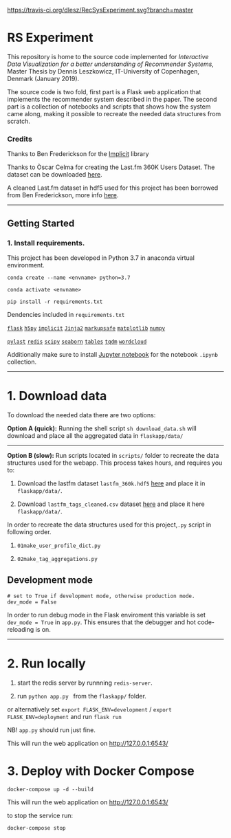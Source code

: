 https://travis-ci.org/dlesz/RecSysExperiment.svg?branch=master

# RS Experiment

This repository is home to the source code implemented for *Interactive Data Visualization for a better understanding of Recommender Systems*, Master Thesis by Dennis Leszkowicz, IT-University of Copenhagen, Denmark (January 2019).

The source code is two fold, first part is a Flask web application that implements the recommender system described in the paper. The second part is a collection of notebooks and scripts that shows how the system came along, making it possible to recreate the needed data structures from scratch.

### Credits

Thanks to Ben Frederickson for the [Implicit](https://github.com/benfred/implicit/) library

Thanks to Òscar Celma for creating the Last.fm 360K Users Dataset. The dataset can be downloaded [here]( 
http://ocelma.net/MusicRecommendationDataset/index.html).

A cleaned Last.fm dataset in hdf5 used for this project has been borrowed from Ben Frederickson, more info [here](https://github.com/benfred/implicit/blob/master/implicit/datasets/lastfm.py).

---
## Getting Started

### 1. Install requirements.

This project has been developed in Python 3.7 in anaconda virtual environment. 

``conda create --name <envname> python=3.7``

``conda activate <envname>``

`` pip install -r requirements.txt ``

Dendencies included in `requirements.txt`

[`flask`](http://flask.pocoo.org/)
[`h5py`](https://www.h5py.org/)
[`implicit`](http://github.com/benfred/implicit/)
[`Jinja2`](https://pypi.org/project/Jinja2/)
[`markupsafe`](https://pypi.org/project/MarkupSafe/)
[`matplotlib`](http://matplotlib.org/)
[`numpy`](http://www.numpy.org/)

[`pylast`](https://pypi.org/project/pylast/)
[`redis`](https://pypi.org/project/redis/)
[`scipy`](http://www.scipy.org/)
[`seaborn`](http://seaborn.pydata.org/)
[`tables`](https://pypi.org/project/tables/)
[`tqdm`](https://pypi.org/project/tqdm/)
[`wordcloud`](https://github.com/amueller/word_cloud)

Additionally make sure to install [Jupyter notebook](https://jupyter.org/) for the notebook ``.ipynb`` collection.

---
# 1. Download data

To download the needed data there are two options:

**Option A (quick):** Running the shell script ```sh download_data.sh``` will download and place all the aggregated data in ```flaskapp/data/```

___

**Option B (slow):** Run scripts located in `scripts/` folder to recreate the data structures used for the webapp. This process takes hours, and requires you to:

1. Download the lastfm dataset ```lastfm_360k.hdf5``` [here](https://github.com/benfred/recommender_data/releases/download/v1.0/lastfm_360k.hdf5) and place it in ``flaskapp/data/``.

2. Download ```lastfm_tags_cleaned.csv``` dataset [here](https://drive.google.com/open?id=1-sDvO0BDi2rBzqBW061kdZa4lfIS_9-R) and place it here ```flaskapp/data/```.




In order to recreate the data structures used for this project,`.py` script in following order.


1. `01make_user_profile_dict.py`

2. `02make_tag_aggregations.py`

## Development mode

```
# set to True if development mode, otherwise production mode.
dev_mode = False
```

In order to run debug mode in the Flask enviroment this variable is set `dev_mode = True` in `app.py`. This ensures that the debugger and hot code-reloading is on.

---

# 2. Run locally

1. start the redis server by runnning `redis-server`.

2. run `python app.py ` from the `flaskapp/` folder.

or alternatively set `export FLASK_ENV=development` / `export FLASK_ENV=deployment`  and run `flask run`

NB! `app.py` should run just fine.

This will run the web application on http://127.0.0.1:6543/

# 3. Deploy with Docker Compose

```docker-compose up -d --build```

This will run the web application on http://127.0.0.1:6543/

to stop the service run:

```docker-compose stop```
